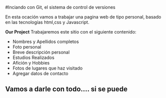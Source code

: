 #Inciando con Git, el sistema de control de versiones

En esta ocación vamos a trabajar una pagina web de tipo personal, basado en las tecnologías html,css y Javascript.

**Our Project**
Trabajaremos este sitio con el siguiente contenido:
- Nombres y Apellidos completos
- Foto personal
- Breve descripción personal
- Estudios Realizados
- Afición y Hobbies
- Fotos de lugares que haz visitado
- Agregar datos de contacto

## Vamos a darle con todo.... si se puede